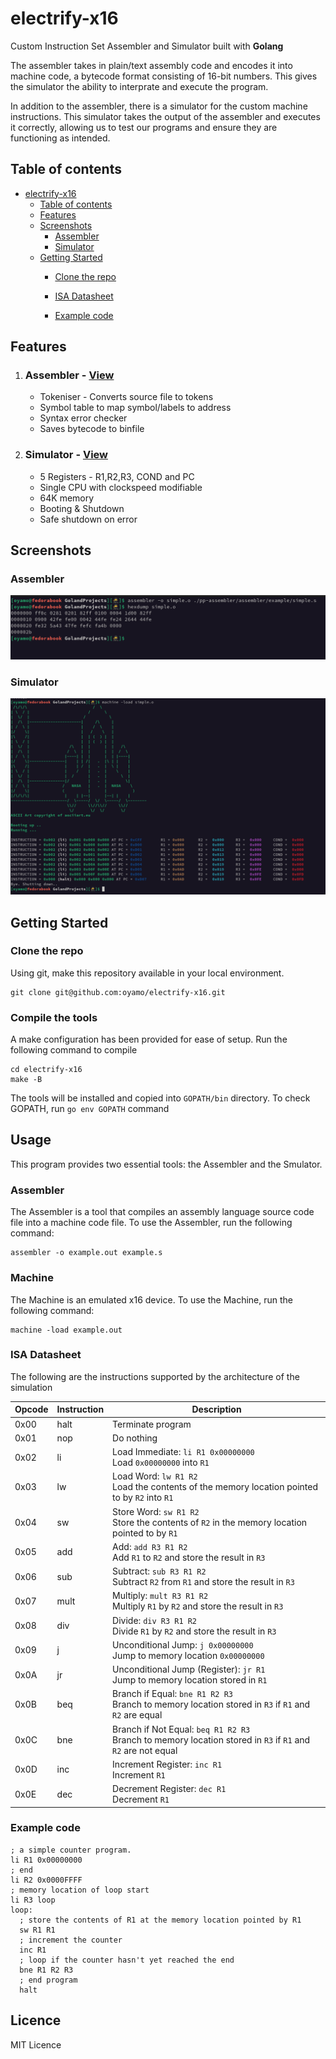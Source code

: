 # electrify-x16

Custom Instruction Set Assembler and Simulator built with **Golang**

The assembler takes in plain/text assembly code and encodes it into machine code, a bytecode format consisting of 16-bit numbers. This gives the simulator the ability to interprate and execute the program. 

In addition to the assembler, there is a simulator for the custom machine instructions. This simulator takes the output of the assembler and executes it correctly, allowing us to test our programs and ensure they are functioning as intended. 

## Table of contents
<!-- TOC -->
* [electrify-x16](#electrify-x16)
  * [Table of contents](#table-of-contents)
  * [Features](#features)
  * [Screenshots](#screenshots)
    * [Assembler](#assembler)
    * [Simulator](#simulator)
  * [Getting Started](#getting-started)
    * [Clone the repo](#clone-the-repo)

    * [ISA Datasheet](#isa-datasheet)
    * [Example code](#example-code)
<!-- TOC -->

## Features
1. ### Assembler  - [View](./assembler)
    - Tokeniser - Converts source file to tokens
    - Symbol table to map symbol/labels to address
    - Syntax error checker
    - Saves bytecode to binfile
2. ### Simulator - [View](./machine)
   - 5 Registers - R1,R2,R3, COND and PC
   - Single CPU with clockspeed modifiable
   - 64K memory
   - Booting & Shutdown
   - Safe shutdown on error

## Screenshots
### Assembler
![assembler.png](screenshots%2Fassembler.png)
### Simulator
![machine.png](screenshots%2Fmachine.png)

## Getting Started
### Clone the repo
Using git, make this repository available in your local environment.
```shell
git clone git@github.com:oyamo/electrify-x16.git
```
### Compile the tools
A make configuration has been provided for ease of setup. Run the following command to compile
```shell
cd electrify-x16
make -B
```
The tools will be installed and copied into `GOPATH/bin` directory. To check GOPATH, run `go env GOPATH` command 

## Usage
This program provides two essential tools: the Assembler and the Smulator.

### Assembler
The Assembler is a tool that compiles an assembly language source code file into a machine code file. To use the Assembler, run the following command:
```shell
assembler -o example.out example.s
```

### Machine
The Machine is an emulated x16 device. To use the Machine, run the following command:
```shell
machine -load example.out
```

### ISA Datasheet
The following are the instructions supported by the architecture of the simulation

| Opcode | Instruction | Description                                                                                                    |
|--------|-------------|----------------------------------------------------------------------------------------------------------------|
| 0x00   | halt        | Terminate program                                                                                              |
| 0x01   | nop         | Do nothing                                                                                                     |
| 0x02   | li          | Load Immediate: `li R1 0x00000000`<br>Load `0x00000000` into `R1`                                              |
| 0x03   | lw          | Load Word: `lw R1 R2`<br>Load the contents of the memory location pointed to by `R2` into `R1`                 |
| 0x04   | sw          | Store Word: `sw R1 R2`<br>Store the contents of `R2` in the memory location pointed to by `R1`                 |
| 0x05   | add         | Add: `add R3 R1 R2`<br>Add `R1` to `R2` and store the result in `R3`                                           |
| 0x06   | sub         | Subtract: `sub R3 R1 R2`<br>Subtract `R2` from `R1` and store the result in `R3`                               |
| 0x07   | mult        | Multiply: `mult R3 R1 R2`<br>Multiply `R1` by `R2` and store the result in `R3`                                |
| 0x08   | div         | Divide: `div R3 R1 R2`<br>Divide `R1` by `R2` and store the result in `R3`                                     |
| 0x09   | j           | Unconditional Jump: `j 0x00000000`<br>Jump to memory location `0x00000000`                                     |
| 0x0A   | jr          | Unconditional Jump (Register): `jr R1`<br>Jump to memory location stored in `R1`                               |
| 0x0B   | beq         | Branch if Equal: `bne R1 R2 R3`<br>Branch to memory location stored in `R3` if `R1` and `R2` are equal         |
| 0x0C   | bne         | Branch if Not Equal: `beq R1 R2 R3`<br>Branch to memory location stored in `R3` if `R1` and `R2` are not equal |
| 0x0D   | inc         | Increment Register: `inc R1`<br>Increment `R1`                                                                 |
| 0x0E   | dec         | Decrement Register: `dec R1`<br>Decrement `R1`                                                                 |

### Example code
```plan9_x86
; a simple counter program.
li R1 0x00000000
; end
li R2 0x0000FFFF
; memory location of loop start
li R3 loop
loop:
  ; store the contents of R1 at the memory location pointed by R1
  sw R1 R1
  ; increment the counter
  inc R1
  ; loop if the counter hasn't yet reached the end
  bne R1 R2 R3
  ; end program
  halt
```

## Licence
MIT Licence